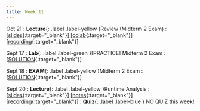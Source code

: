```yaml
---
title: Week 11
---
```


Oct 21
: **Lecture**{: .label .label-yellow }Review (Midterm 2 Exam)
  :  \[[slides](https://docs.google.com/presentation/d/1RaN9Cc1kYHdyCMyeBx0UW9S6rdpoK-6LwUovGIgyM6I/edit?usp=sharing){:target="_blank"}\] \[[colab](https://colab.research.google.com/drive/1RtzQvLoxo_1hlqNmQAMw7UUT29gAXki6?usp=sharing){:target="_blank"}\] \[[recording](https://youtu.be/0miMgyrCCrg){:target="_blank"}\]

Sept 17
: **Lab**{: .label .label-green }[PRACTICE] Midterm 2 Exam
  :  \[[SOLUTION](https://drive.google.com/file/d/1gSDFK24uGQX34hMAkNs3oi5jpB-qWRg-/view?usp=sharing){:target="_blank"}\]

Sept 18
: **EXAM**{: .label .label-yellow }Midterm 2 Exam
  :  \[[SOLUTION](https://docs.google.com/document/d/1XIpgIwvZjG4bXGgeAcSaYmJvrVk_f1_z-sAhTgoqWdY/edit?usp=sharing){:target="_blank"}\]

Sept 20
: **Lecture**{: .label .label-yellow }Runtime Analysis
  : \[[slides](https://docs.google.com/presentation/d/1a4NZhTRuPWA65aGrIRhboGVmcjCzFsytarLCFHtQais/edit?usp=sharing){:target="_blank"}\] \[[notes](https://docs.google.com/document/d/1YsNRVOyOUxkKTTBnnUvxyfqkF07UZxH8aWXoVfnyrxk/edit?usp=sharing){:target="_blank"}\] \[[recording](https://youtu.be/V5DMyPGmK8c){:target="_blank"}\]
: **Quiz**{: .label .label-blue } NO QUIZ this week!